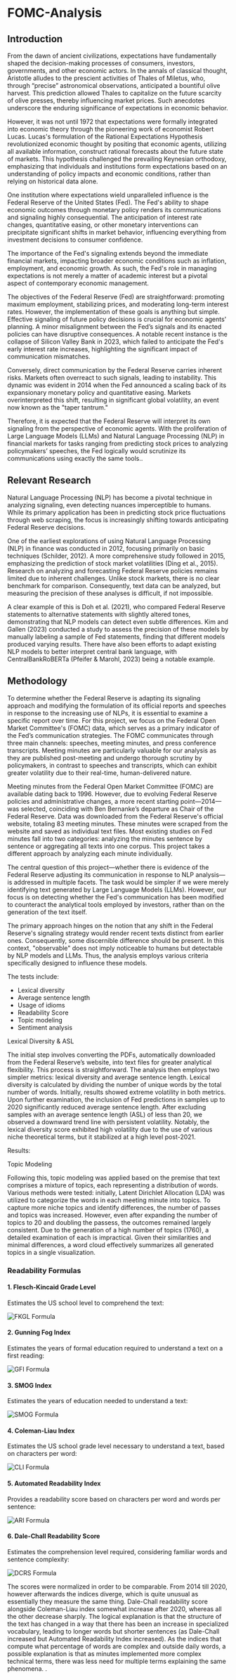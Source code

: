 # FOMC-Analysis


## Introduction

From the dawn of ancient civilizations, expectations have fundamentally shaped the decision-making processes of consumers, investors, governments, and other economic actors. In the annals of classical thought, Aristotle alludes to the prescient activities of Thales of Miletus, who, through “precise” astronomical observations, anticipated a bountiful olive harvest. This prediction allowed Thales to capitalize on the future scarcity of olive presses, thereby influencing market prices. Such anecdotes underscore the enduring significance of expectations in economic behavior.

However, it was not until 1972 that expectations were formally integrated into economic theory through the pioneering work of economist Robert Lucas. Lucas's formulation of the Rational Expectations Hypothesis revolutionized economic thought by positing that economic agents, utilizing all available information, construct rational forecasts about the future state of markets. This hypothesis challenged the prevailing Keynesian orthodoxy, emphasizing that individuals and institutions form expectations based on an understanding of policy impacts and economic conditions, rather than relying on historical data alone.

One institution where expectations wield unparalleled influence is the Federal Reserve of the United States (Fed). The Fed's ability to shape economic outcomes through monetary policy renders its communications and signaling highly consequential. The anticipation of interest rate changes, quantitative easing, or other monetary interventions can precipitate significant shifts in market behavior, influencing everything from investment decisions to consumer confidence.

The importance of the Fed's signaling extends beyond the immediate financial markets, impacting broader economic conditions such as inflation, employment, and economic growth. As such, the Fed's role in managing expectations is not merely a matter of academic interest but a pivotal aspect of contemporary economic management. 

The objectives of the Federal Reserve (Fed) are straightforward: promoting maximum employment, stabilizing prices, and moderating long-term interest rates. However, the implementation of these goals is anything but simple. Effective signaling of future policy decisions is crucial for economic agents' planning. A minor misalignment between the Fed’s signals and its enacted policies can have disruptive consequences. A notable recent instance is the collapse of Silicon Valley Bank in 2023, which failed to anticipate the Fed's early interest rate increases, highlighting the significant impact of communication mismatches.

Conversely, direct communication by the Federal Reserve carries inherent risks. Markets often overreact to such signals, leading to instability. This dynamic was evident in 2014 when the Fed announced a scaling back of its expansionary monetary policy and quantitative easing. Markets overinterpreted this shift, resulting in significant global volatility, an event now known as the "taper tantrum."

Therefore, it is expected that the Federal Reserve will interpret its own signaling from the perspective of economic agents. With the proliferation of Large Language Models (LLMs) and Natural Language Processing (NLP) in financial markets for tasks ranging from predicting stock prices to analyzing policymakers’ speeches, the Fed logically would scrutinize its communications using exactly the same tools..

## Relevant Research

Natural Language Processing (NLP) has become a pivotal technique in analyzing signaling, even detecting nuances imperceptible to humans. While its primary application has been in predicting stock price fluctuations through web scraping, the focus is increasingly shifting towards anticipating Federal Reserve decisions.

One of the earliest explorations of using Natural Language Processing (NLP) in finance was conducted in 2012, focusing primarily on basic techniques (Schilder, 2012). A more comprehensive study followed in 2015, emphasizing the prediction of stock market volatilities (Ding et al., 2015). Research on analyzing and forecasting Federal Reserve policies remains limited due to inherent challenges. Unlike stock markets, there is no clear benchmark for comparison. Consequently, text data can be analyzed, but measuring the precision of these analyses is difficult, if not impossible.

A clear example of this is Doh et al. (2021), who compared Federal Reserve statements to alternative statements with slightly altered tones, demonstrating that NLP models can detect even subtle differences. Kim and Gallen (2023) conducted a study to assess the precision of these models by manually labeling a sample of Fed statements, finding that different models produced varying results. There have also been efforts to adapt existing NLP models to better interpret central bank language, with CentralBankRoBERTa (Pfeifer & Marohl, 2023) being a notable example.

## Methodology 

To determine whether the Federal Reserve is adapting its signaling approach and modifying the formulation of its official reports and speeches in response to the increasing use of NLPs, it is essential to examine a specific report over time. For this project, we focus on the Federal Open Market Committee's (FOMC) data, which serves as a primary indicator of the Fed’s communication strategies. The FOMC communicates through three main channels: speeches, meeting minutes, and press conference transcripts. Meeting minutes are particularly valuable for our analysis as they are published post-meeting and undergo thorough scrutiny by policymakers, in contrast to speeches and transcripts, which can exhibit greater volatility due to their real-time, human-delivered nature.

Meeting minutes from the Federal Open Market Committee (FOMC) are available dating back to 1996. However, due to evolving Federal Reserve policies and administrative changes, a more recent starting point—2014—was selected, coinciding with Ben Bernanke’s departure as Chair of the Federal Reserve. Data was downloaded from the Federal Reserve's official website, totaling 83 meeting minutes. These minutes were scraped from the website and saved as individual text files. Most existing studies on Fed minutes fall into two categories: analyzing the minutes sentence by sentence or aggregating all texts into one corpus. This project takes a different approach by analyzing each minute individually.

The central question of this project—whether there is evidence of the Federal Reserve adjusting its communication in response to NLP analysis—is addressed in multiple facets. The task would be simpler if we were merely identifying text generated by Large Language Models (LLMs). However, our focus is on detecting whether the Fed's communication has been modified to counteract the analytical tools employed by investors, rather than on the generation of the text itself.

The primary approach hinges on the notion that any shift in the Federal Reserve's signaling strategy would render recent texts distinct from earlier ones. Consequently, some discernible difference should be present. In this context, "observable" does not imply noticeable to humans but detectable by NLP models and LLMs. Thus, the analysis employs various criteria specifically designed to influence these models.

The tests include:
- Lexical diversity
- Average sentence length
- Usage of idioms
- Readability Score 
- Topic modeling
- Sentiment analysis

Lexical Diversity & ASL

The initial step involves converting the PDFs, automatically downloaded from the Federal Reserve’s website, into text files for greater analytical flexibility. This process is straightforward. The analysis then employs two simpler metrics: lexical diversity and average sentence length. Lexical diversity is calculated by dividing the number of unique words by the total number of words. Initially, results showed extreme volatility in both metrics. Upon further examination, the inclusion of Fed predictions in samples up to 2020 significantly reduced average sentence length. After excluding samples with an average sentence length (ASL) of less than 20, we observed a downward trend line with persistent volatility. Notably, the lexical diversity score exhibited high volatility due to the use of various niche theoretical terms, but it stabilized at a high level post-2021.

Results:

Topic Modeling

Following this, topic modeling was applied based on the premise that text comprises a mixture of topics, each representing a distribution of words. Various methods were tested: initially, Latent Dirichlet Allocation (LDA) was utilized to categorize the words in each meeting minute into topics. To capture more niche topics and identify differences, the number of passes and topics was increased. However, even after expanding the number of topics to 20 and doubling the passess, the outcomes remained largely consistent. Due to the generation of a high number of topics (1760), a detailed examination of each is impractical. Given their similarities and minimal differences, a word cloud effectively summarizes all generated topics in a single visualization.

### Readability Formulas

#### 1. Flesch-Kincaid Grade Level
Estimates the US school level to comprehend the text:

![FKGL Formula](https://latex.codecogs.com/png.latex?\bg{white}\text{FKGL}=0.39\left(\frac{W}{S}\right)+11.8\left(\frac{Syll}{W}\right)-15.59)

#### 2. Gunning Fog Index
Estimates the years of formal education required to understand a text on a first reading:

![GFI Formula](https://latex.codecogs.com/png.latex?\bg{white}\text{GFI}=0.4\left(\left(\frac{W}{S}\right)+100\left(\frac{CW}{W}\right)\right))

#### 3. SMOG Index
Estimates the years of education needed to understand a text:

![SMOG Formula](https://latex.codecogs.com/png.latex?\bg{white}\text{SMOG}=1.0430\cdot\sqrt{\frac{PSW\times30}{S}}+3.1291)

#### 4. Coleman-Liau Index
Estimates the US school grade level necessary to understand a text, based on characters per word:

![CLI Formula](https://latex.codecogs.com/png.latex?\bg{white}\text{CLI}=0.0588\left(\frac{C}{W}\times100\right)-0.296\left(\frac{S}{W}\times100\right)-15.8)

#### 5. Automated Readability Index
Provides a readability score based on characters per word and words per sentence:

![ARI Formula](https://latex.codecogs.com/png.latex?\bg{white}\text{ARI}=4.71\left(\frac{C}{W}\right)+0.5\left(\frac{W}{S}\right)-21.43)

#### 6. Dale-Chall Readability Score
Estimates the comprehension level required, considering familiar words and sentence complexity:

![DCRS Formula](https://latex.codecogs.com/png.latex?\bg{white}\text{DCRS}=0.1579\left(\frac{DW}{W}\times100\right)+0.0496\left(\frac{W}{S}\right))




The scores were normalized in order to be comparable. From 2014 till 2020, however afterwards the indices diverge, which is quite unusual as essentially they measure the same thing. Dale-Chall readability score alongside Coleman-Liau index somewhat increase after 2020, whereas all the other decrease sharply. The logical explanation is that the structure of the text has changed in a way that there has been an increase in specialized vocabulary, leading to longer words but shorter sentences (as Dale-Chall increased but Automated Readability Index increased). As the indices that compute what percentage of words are complex and outside daily words, a possible explanation is that as minutes implemented more complex technical terms, there was less need for multiple terms explaining the same phenomena. . 






